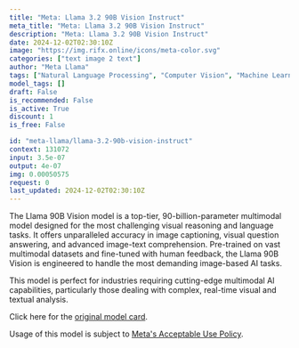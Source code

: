 ```yaml
---
title: "Meta: Llama 3.2 90B Vision Instruct"
meta_title: "Meta: Llama 3.2 90B Vision Instruct"
description: "Meta: Llama 3.2 90B Vision Instruct"
date: 2024-12-02T02:30:10Z
image: "https://img.rifx.online/icons/meta-color.svg"
categories: ["text image 2 text"]
author: "Meta Llama"
tags: ["Natural Language Processing", "Computer Vision", "Machine Learning", "Data Science", "Generative AI"]
model_tags: []
draft: False
is_recommended: False
is_active: True
discount: 1
is_free: False

id: "meta-llama/llama-3.2-90b-vision-instruct"
context: 131072
input: 3.5e-07
output: 4e-07
img: 0.00050575
request: 0
last_updated: 2024-12-02T02:30:10Z
---
```


The Llama 90B Vision model is a top-tier, 90-billion-parameter multimodal model designed for the most challenging visual reasoning and language tasks. It offers unparalleled accuracy in image captioning, visual question answering, and advanced image-text comprehension. Pre-trained on vast multimodal datasets and fine-tuned with human feedback, the Llama 90B Vision is engineered to handle the most demanding image-based AI tasks.

This model is perfect for industries requiring cutting-edge multimodal AI capabilities, particularly those dealing with complex, real-time visual and textual analysis.

Click here for the [original model card](https://github.com/meta-llama/llama-models/blob/main/models/llama3_2/MODEL_CARD_VISION.md).

Usage of this model is subject to [Meta's Acceptable Use Policy](https://www.llama.com/llama3/use-policy/).

